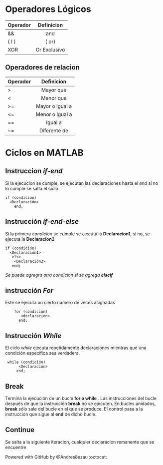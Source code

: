 # __Operadores Lógicos__


| Operador      |  Definicion   |
| ------------- |:-------------:| 
| &&            | and           |
|     ( I )     | ( or)         |
| XOR           | Or Exclusivo  |

##  Operadores de relacion

| Operador      |  Definicion   |
| ------------- |:-------------:| 
| >             | Mayor que     |
| <             | Menor que     |
| >=            | Mayor o igual a  |
| <=            | Menor o igual a  |
| ==            | Igual a       |
| ~=            | Diferente de |

# __Ciclos en MATLAB__

## Instruccion _if-end_

   Si la ejecucion se cumple, se ejecutan las declaraciones hasta el *end* 
   si no lo cumple se salta el ciclo 
   
   
    if (condicion)
      <Declaración>
        end;
## Instrucción _if-end-else_ 
Si la primera *condicion* se cumple se ejecuta la **Declaracion1**, si no, se ejecuta la **Declaracion2**   
        
    if (condición)
      <Declaración1>
       else
        <Declaración2>
       end;
 _Se puede agregra otra condicion si se agrega **elseif**_
## instrucción _For_
  Este se ejecuta un cierto numero de veces asignadas      
        
        for (condicion) 
           <declaracion>
          end;
## Instrucción _While_
El ciclo *while* ejecuta repetidamente declaraciones mientras que una condición específica sea verdadera.
  
     while (condición)
          <Declaración>
         end;

## Break
Termina la ejecución de un bucle __for o while__ . Las instrucciones del bucle después de que la instrucción __break__ no se ejecuten.
En bucles anidados, __break__ sólo sale del bucle en el que se produce. El control pasa a la instrucción que sigue al __end__ de dicho bucle.
## Continue
Se salta a la siguiente iteracion, cualquier declaracion remanente que se encuentre 

   
Powered with GitHub by @Andres8ezau :octocat:
